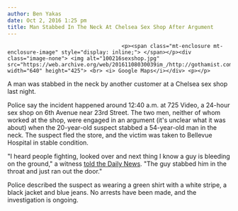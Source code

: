 ```yaml
---
author: Ben Yakas
date: Oct 2, 2016 1:25 pm
title: Man Stabbed In The Neck At Chelsea Sex Shop After Argument
---
```


	
										<p><span class="mt-enclosure mt-enclosure-image" style="display: inline;"> </span></p><div class="image-none"> <img alt="100216sexshop.jpg" src="https://web.archive.org/web/20161108030039im_/http://gothamist.com/attachments/byakas/100216sexshop.jpg" width="640" height="425"> <br> <i> Google Maps</i></div> <p></p>

<p>A man was stabbed in the neck by another customer at a Chelsea sex shop last night.</p>

<p>Police say the incident happened around 12:40 a.m. at 725 Video, a 24-hour sex shop on 6th Avenue near 23rd Street. The two men, neither of whom worked at the shop, were engaged in an argument (it&apos;s unclear what it was about) when the 20-year-old suspect stabbed a 54-year-old man in the neck. The suspect fled the store, and the victim was taken to Bellevue Hospital in stable condition.</p>

<p>&quot;I heard people fighting, looked over and next thing I know a guy is bleeding on the ground,&quot; a witness <a href="https://web.archive.org/web/20161108030039/http://www.nydailynews.com/new-york/nyc-crime/chelsea-sex-store-shopper-stabs-man-54-neck-argument-article-1.2814162">told the Daily News</a>. &quot;The guy stabbed him in the throat and just ran out the door.&quot;</p>

<p>Police described the suspect as wearing a green shirt with a white stripe, a black jacket and blue jeans. No arrests have been made, and the investigation is ongoing.</p>					
										
									
				